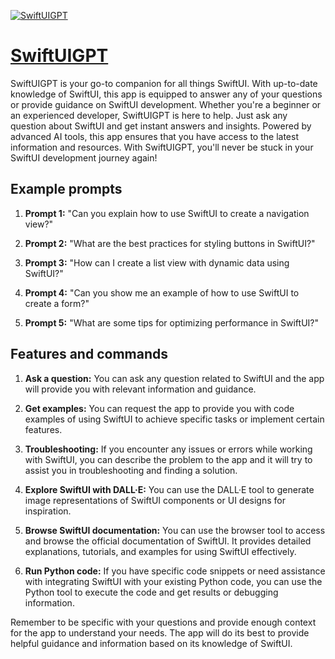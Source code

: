 [![SwiftUIGPT](https://files.oaiusercontent.com/file-OjufEFJxuX76EdKRA5N9LYA9?se=2123-10-18T05%3A24%3A59Z&sp=r&sv=2021-08-06&sr=b&rscc=max-age%3D31536000%2C%20immutable&rscd=attachment%3B%20filename%3D2048.jpg&sig=rFzll1jMYPf/o9rZWaAuwUf%2BzXvFUOfo47b9/%2Bcp1jM%3D)](https://chat.openai.com/g/g-Ghjy34zAe-swiftuigpt)

# [SwiftUIGPT](https://chat.openai.com/g/g-Ghjy34zAe-swiftuigpt)

SwiftUIGPT is your go-to companion for all things SwiftUI. With up-to-date knowledge of SwiftUI, this app is equipped to answer any of your questions or provide guidance on SwiftUI development. Whether you're a beginner or an experienced developer, SwiftUIGPT is here to help. Just ask any question about SwiftUI and get instant answers and insights. Powered by advanced AI tools, this app ensures that you have access to the latest information and resources. With SwiftUIGPT, you'll never be stuck in your SwiftUI development journey again!

## Example prompts

1. **Prompt 1:** "Can you explain how to use SwiftUI to create a navigation view?"

2. **Prompt 2:** "What are the best practices for styling buttons in SwiftUI?"

3. **Prompt 3:** "How can I create a list view with dynamic data using SwiftUI?"

4. **Prompt 4:** "Can you show me an example of how to use SwiftUI to create a form?"

5. **Prompt 5:** "What are some tips for optimizing performance in SwiftUI?"

## Features and commands

1. **Ask a question:** You can ask any question related to SwiftUI and the app will provide you with relevant information and guidance.

2. **Get examples:** You can request the app to provide you with code examples of using SwiftUI to achieve specific tasks or implement certain features.

3. **Troubleshooting:** If you encounter any issues or errors while working with SwiftUI, you can describe the problem to the app and it will try to assist you in troubleshooting and finding a solution.

4. **Explore SwiftUI with DALL·E:** You can use the DALL·E tool to generate image representations of SwiftUI components or UI designs for inspiration.

5. **Browse SwiftUI documentation:** You can use the browser tool to access and browse the official documentation of SwiftUI. It provides detailed explanations, tutorials, and examples for using SwiftUI effectively.

6. **Run Python code:** If you have specific code snippets or need assistance with integrating SwiftUI with your existing Python code, you can use the Python tool to execute the code and get results or debugging information.

Remember to be specific with your questions and provide enough context for the app to understand your needs. The app will do its best to provide helpful guidance and information based on its knowledge of SwiftUI.